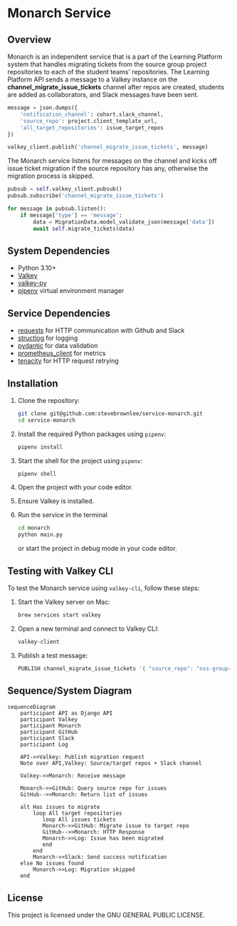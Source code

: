 # Monarch Service

## Overview

Monarch is an independent service that is a part of the Learning Platform system that handles migrating tickets from the source group project repositories to each of the student teams' repositories. The Learning Platform API sends a message to a Valkey instance on the **channel_migrate_issue_tickets** channel after repos are created, students are added as collaborators, and Slack messages have been sent.

```py
message = json.dumps({
    'notification_channel': cohort.slack_channel,
    'source_repo': project.client_template_url,
    'all_target_repositories': issue_target_repos
})

valkey_client.publish('channel_migrate_issue_tickets', message)
```

The Monarch service listens for messages on the channel and kicks off issue ticket migration if the source repository has any, otherwise the migration process is skipped.

```py
pubsub = self.valkey_client.pubsub()
pubsub.subscribe('channel_migrate_issue_tickets')

for message in pubsub.listen():
    if message['type'] == 'message':
        data = MigrationData.model_validate_json(message['data'])
        await self.migrate_tickets(data)
```

## System Dependencies

- Python 3.10+
- [Valkey](https://valkey.io/topics/installation/)
- [valkey-py](https://github.com/valkey-io/valkey-py)
- [pipenv](https://pipenv.pypa.io/en/latest/) virtual environment manager

## Service Dependencies

- [requests](https://docs.python-requests.org/en/latest/index.html) for HTTP communication with Github and Slack
- [structlog](https://www.structlog.org/en/stable/index.html) for logging
- [pydantic](https://docs.pydantic.dev/latest/) for data validation
- [prometheus_client](https://prometheus.github.io/client_python/getting-started/three-step-demo/) for metrics
- [tenacity](https://tenacity.readthedocs.io/en/latest/) for HTTP request retrying

## Installation
1. Clone the repository:
    ```sh
    git clone git@github.com:stevebrownlee/service-monarch.git
    cd service-monarch
    ```

2. Install the required Python packages using `pipenv`:
    ```sh
    pipenv install
    ```

3. Start the shell for the project using `pipenv`:
    ```sh
    pipenv shell
    ```
4. Open the project with your code editor.
5. Ensure Valkey is installed.
6. Run the service in the terminal
    ```sh
    cd monarch
    python main.py
    ```
    or start the project in debug mode in your code editor.

## Testing with Valkey CLI

To test the Monarch service using `valkey-cli`, follow these steps:

1. Start the Valkey server on Mac:
    ```sh
    brew services start valkey
    ```

2. Open a new terminal and connect to Valkey CLI:
    ```sh
    valkey-client
    ```

3. Publish a test message:
    ```sh
    PUBLISH channel_migrate_issue_tickets '{ "source_repo": "nss-group-projects/cider-falls", "all_target_repositories": ["stevebrownlee/rare-test"], "notification_channel": "C06GHMZB3M3"}'
    ```

## Sequence/System Diagram

```mermaid
sequenceDiagram
    participant API as Django API
    participant Valkey
    participant Monarch
    participant GitHub
    participant Slack
    participant Log

    API->>Valkey: Publish migration request
    Note over API,Valkey: Source/target repos + Slack channel

    Valkey->>Monarch: Receive message

    Monarch->>GitHub: Query source repo for issues
    GitHub-->>Monarch: Return list of issues

    alt Has issues to migrate
        loop All target repositories
           loop All issues tickets
           Monarch->>GitHub: Migrate issue to target repo
           GitHub-->>Monarch: HTTP Response
           Monarch->>Log: Issue has been migrated
           end
        end
        Monarch->>Slack: Send success notification
    else No issues found
        Monarch->>Log: Migration skipped
    end
```

## License
This project is licensed under the GNU GENERAL PUBLIC LICENSE.

